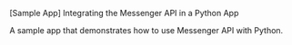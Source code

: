 [Sample App] Integrating the Messenger API in a Python App

A sample app that demonstrates how to use Messenger API with Python.